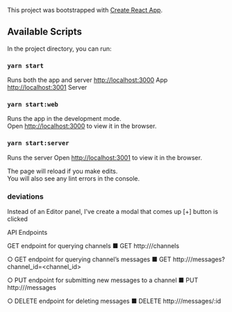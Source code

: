 This project was bootstrapped with [Create React App](https://github.com/facebook/create-react-app).

## Available Scripts

In the project directory, you can run:

### `yarn start`

Runs both the app and server
[http://localhost:3000](http://localhost:3000) App
[http://localhost:3001](http://localhost:3001) Server

### `yarn start:web`

Runs the app in the development mode.<br>
Open [http://localhost:3000](http://localhost:3000) to view it in the browser.

### `yarn start:server`

Runs the server
Open [http://localhost:3001](http://localhost:3001) to view it in the browser.

The page will reload if you make edits.<br>
You will also see any lint errors in the console.

### deviations

Instead of an Editor panel, I've create a modal that comes up [+] button is clicked

API Endpoints

GET endpoint for querying channels
■ GET http://<backend>/channels

○ GET endpoint for querying channel’s messages
■ GET http://<backend>/messages?channel_id=<channel_id>

○ PUT endpoint for submitting new messages to a channel
■ PUT http://<backend>/messages

○ DELETE endpoint for deleting messages
■ DELETE http://<backend>/messages/:id
